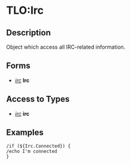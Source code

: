 # TLO:Irc

## Description

Object which access all IRC-related information.

## Forms

* [_irc_](mq2irc-datatype-irc.md) **Irc**

## Access to Types

* [_irc_](mq2irc-datatype-irc.md) **irc**

## Examples

`/if (${Irc.Connected}) {`  
`/echo I'm connected`  
`}`
